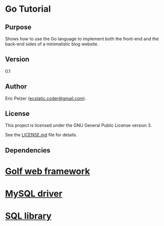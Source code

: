 # Go Tutorial

## Purpose

Shows how to use the Go language to implement both the front-end and the back-end sides of a minimalistic blog website.

## Version

0.1

## Author

Eric Pelzer (ecstatic.coder@gmail.com).

## License

This project is licensed under the GNU General Public License version 3.

See the [LICENSE.md](LICENSE.md) file for details.

## Dependencies

# [Golf web framework](github.com/dinever/golf)
# [MySQL driver](github.com/go-sql-driver/mysql)
# [SQL library](github.com/jmoiron/sqlx)
